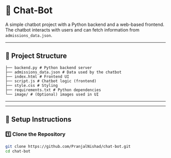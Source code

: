 # 🤖 Chat-Bot

A simple chatbot project with a Python backend and a web-based frontend.  
The chatbot interacts with users and can fetch information from `admissions_data.json`.

---

## 📂 Project Structure

    ├── backend.py # Python backend server
    ├── admissions_data.json # Data used by the chatbot
    ├── index.html # Frontend UI
    ├── script.js # Chatbot logic (frontend)
    ├── style.css # Styling
    ├── requirements.txt # Python dependencies
    └── image/ # (Optional) images used in UI


---


---

## 🚀 Setup Instructions

### 1️⃣ Clone the Repository

```bash
git clone https://github.com/PranjalNishad/chat-bot.git
cd chat-bot



